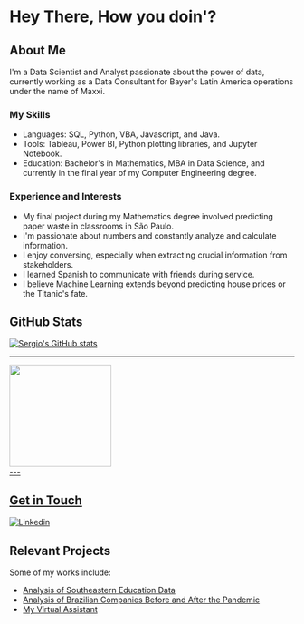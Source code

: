 # Hey There, How you doin'?

## About Me

I'm a Data Scientist and Analyst passionate about the power of data, currently working as a Data Consultant for Bayer's Latin America operations under the name of Maxxi.

### My Skills

- Languages: SQL, Python, VBA, Javascript, and Java.
- Tools: Tableau, Power BI, Python plotting libraries, and Jupyter Notebook.
- Education: Bachelor's in Mathematics, MBA in Data Science, and currently in the final year of my Computer Engineering degree.

### Experience and Interests

- My final project during my Mathematics degree involved predicting paper waste in classrooms in São Paulo.
- I'm passionate about numbers and constantly analyze and calculate information.
- I enjoy conversing, especially when extracting crucial information from stakeholders.
- I learned Spanish to communicate with friends during service.
- I believe Machine Learning extends beyond predicting house prices or the Titanic's fate.

## GitHub Stats

[![Sergio's GitHub stats](https://github-readme-stats.vercel.app/api/top-langs/?username=sergioneto12)](https://github.com/sergioneto12/github-readme-stats)

---

<div>
<a href="https://github.com/sergioneto12">
<img loading="lazy" height="180em" src="https://github-readme-stats.vercel.app/api?username=sergioneto12&show_icons=true&theme=transparent&include_all_commits=true&count_private=true"/>
</div>
---

## Get in Touch

[![Linkedin](https://img.shields.io/badge/LinkedIn-0077B5?style=for-the-badge&logo=linkedin&logoColor=white)](https://www.linkedin.com/in/sergioguilhermeneto/)

## Relevant Projects

Some of my works include:

- [Analysis of Southeastern Education Data](https://github.com/sergioneto12/Analise_Censo_Escolar_2020)
- [Analysis of Brazilian Companies Before and After the Pandemic](https://github.com/sergioneto12/PJI4_analise_dados_cnpj)
- [My Virtual Assistant](https://github.com/SergioNeto12/virtual_assist/)
